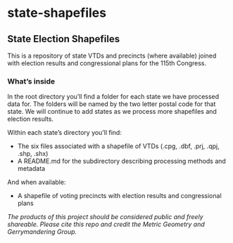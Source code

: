 # state-shapefiles

## State Election Shapefiles
This is a repository of state VTDs and precincts (where available) joined with election results and congressional plans for the 115th Congress.

### What’s inside
In the root directory you’ll find a folder for each state we have processed data for. The folders will be named by the two letter postal code for that state. We will continue to add states as we process more shapefiles and election results.

Within each state’s directory you’ll find:
* The six files associated with a shapefile of VTDs (.cpg, .dbf, .prj, .qpj, .shp, .shx)
* A README.md for the subdirectory describing processing methods and metadata <br />


And when available:
* A shapefile of voting precincts with election results and congressional plans

_The products of this project should be considered public and freely shareable.  Please cite this repo and credit the Metric Geometry and Gerrymandering Group._
